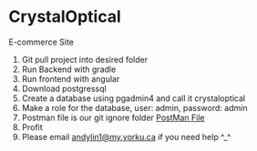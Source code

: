 # CrystalOptical
E-commerce Site

1. Git pull project into desired folder
2. Run Backend with gradle
3. Run frontend with angular 
4. Download postgressql
5. Create a database using pgadmin4 and call it crystaloptical
6. Make a role for the database, user: admin, password: admin
7. Postman file is our git ignore folder [PostMan File](.github/CrystalOptical.postman_collection.json)
8. Profit
9. Please email andylin1@my.yorku.ca if you need help ^_^
